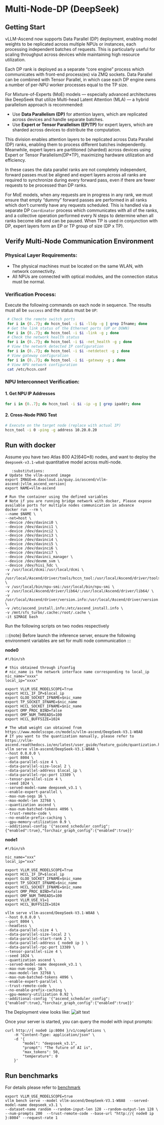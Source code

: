 # Multi-Node-DP (DeepSeek)

## Getting Start
vLLM-Ascend now supports Data Parallel (DP) deployment, enabling model weights to be replicated across multiple NPUs or instances, each processing independent batches of requests. This is particularly useful for scaling throughput across devices while maintaining high resource utilization.

Each DP rank is deployed as a separate “core engine” process which communicates with front-end process(es) via ZMQ sockets. Data Parallel can be combined with Tensor Parallel, in which case each DP engine owns a number of per-NPU worker processes equal to the TP size.

For Mixture-of-Experts (MoE) models — especially advanced architectures like DeepSeek that utilize Multi-head Latent Attention (MLA) — a hybrid parallelism approach is recommended:

- Use **Data Parallelism (DP)** for attention layers, which are replicated across devices and handle separate batches.
- Use **Expert or Tensor Parallelism (EP/TP)** for expert layers, which are sharded across devices to distribute the computation.

This division enables attention layers to be replicated across Data Parallel (DP) ranks, enabling them to process different batches independently. Meanwhile, expert layers are partitioned (sharded) across devices using Expert or Tensor Parallelism(DP*TP), maximizing hardware utilization and efficiency.

In these cases the data parallel ranks are not completely independent, forward passes must be aligned and expert layers across all ranks are required to synchronize during every forward pass, even if there are fewer requests to be processed than DP ranks.

For MoE models, when any requests are in progress in any rank, we must ensure that empty “dummy” forward passes are performed in all ranks which don’t currently have any requests scheduled. This is handled via a separate DP `Coordinator` process which communicates with all of the ranks, and a collective operation performed every N steps to determine when all ranks become idle and can be paused. When TP is used in conjunction with DP, expert layers form an EP or TP group of size (DP x TP).

## Verify Multi-Node Communication Environment

### Physical Layer Requirements:

- The physical machines must be located on the same WLAN, with network connectivity.
- All NPUs are connected with optical modules, and the connection status must be normal.

### Verification Process:

Execute the following commands on each node in sequence. The results must all be `success` and the status must be `UP`:

```bash
 # Check the remote switch ports
 for i in {0..7}; do hccn_tool -i $i -lldp -g | grep Ifname; done 
 # Get the link status of the Ethernet ports (UP or DOWN)
 for i in {0..7}; do hccn_tool -i $i -link -g ; done
 # Check the network health status
 for i in {0..7}; do hccn_tool -i $i -net_health -g ; done
 # View the network detected IP configuration
 for i in {0..7}; do hccn_tool -i $i -netdetect -g ; done
 # View gateway configuration
 for i in {0..7}; do hccn_tool -i $i -gateway -g ; done
 # View NPU network configuration
 cat /etc/hccn.conf
```

### NPU Interconnect Verification:
#### 1. Get NPU IP Addresses

```bash
for i in {0..7}; do hccn_tool -i $i -ip -g | grep ipaddr; done
```

#### 2. Cross-Node PING Test

```bash
# Execute on the target node (replace with actual IP)
hccn_tool -i 0 -ping -g address 10.20.0.20
```

## Run with docker
Assume you have two Atlas 800 A2(64G*8) nodes, and want to deploy the `deepseek-v3.1-w8a8` quantitative model across multi-node.

```{code-block} bash
   :substitutions:
# Update the vllm-ascend image
export IMAGE=m.daocloud.io/quay.io/ascend/vllm-ascend:|vllm_ascend_version|
export NAME=vllm-ascend

# Run the container using the defined variables
# Note if you are running bridge network with docker, Please expose available ports for multiple nodes communication in advance
docker run --rm \
--name $NAME \
--net=host \
--device /dev/davinci0 \
--device /dev/davinci1 \
--device /dev/davinci2 \
--device /dev/davinci3 \
--device /dev/davinci4 \
--device /dev/davinci5 \
--device /dev/davinci6 \
--device /dev/davinci7 \
--device /dev/davinci_manager \
--device /dev/devmm_svm \
--device /dev/hisi_hdc \
-v /usr/local/dcmi:/usr/local/dcmi \
-v /usr/local/Ascend/driver/tools/hccn_tool:/usr/local/Ascend/driver/tools/hccn_tool \
-v /usr/local/bin/npu-smi:/usr/local/bin/npu-smi \
-v /usr/local/Ascend/driver/lib64/:/usr/local/Ascend/driver/lib64/ \
-v /usr/local/Ascend/driver/version.info:/usr/local/Ascend/driver/version.info \
-v /etc/ascend_install.info:/etc/ascend_install.info \
-v /mnt/sfs_turbo/.cache:/root/.cache \
-it $IMAGE bash
```

Run the following scripts on two nodes respectively

:::{note}
Before launch the inference server, ensure the following environment variables are set for multi node communication
:::

**node0**

```shell
#!/bin/sh

# this obtained through ifconfig
# nic_name is the network interface name corresponding to local_ip
nic_name="xxxx"
local_ip="xxxx"

export VLLM_USE_MODELSCOPE=True
export HCCL_IF_IP=$local_ip
export GLOO_SOCKET_IFNAME=$nic_name
export TP_SOCKET_IFNAME=$nic_name
export HCCL_SOCKET_IFNAME=$nic_name
export OMP_PROC_BIND=false
export OMP_NUM_THREADS=100
export HCCL_BUFFSIZE=1024

# The w8a8 weight can obtained from https://www.modelscope.cn/models/vllm-ascend/DeepSeek-V3.1-W8A8
# If you want to the quantization manually, please refer to https://vllm-ascend.readthedocs.io/en/latest/user_guide/feature_guide/quantization.html
vllm serve vllm-ascend/DeepSeek-V3.1-W8A8 \
--host 0.0.0.0 \
--port 8004 \
--data-parallel-size 4 \
--data-parallel-size-local 2 \
--data-parallel-address $local_ip \
--data-parallel-rpc-port 13389 \
--tensor-parallel-size 4 \
--seed 1024 \
--served-model-name deepseek_v3.1 \
--enable-expert-parallel \
--max-num-seqs 16 \
--max-model-len 32768 \
--quantization ascend \
--max-num-batched-tokens 4096 \
--trust-remote-code \
--no-enable-prefix-caching \
--gpu-memory-utilization 0.9 \
--additional-config '{"ascend_scheduler_config":{"enabled":true},"torchair_graph_config":{"enabled":true}}'
```

**node1**

```shell
#!/bin/sh

nic_name="xxx"
local_ip="xxx"

export VLLM_USE_MODELSCOPE=True
export HCCL_IF_IP=$local_ip
export GLOO_SOCKET_IFNAME=$nic_name
export TP_SOCKET_IFNAME=$nic_name
export HCCL_SOCKET_IFNAME=$nic_name
export OMP_PROC_BIND=false
export OMP_NUM_THREADS=100
export VLLM_USE_V1=1
export HCCL_BUFFSIZE=1024

vllm serve vllm-ascend/DeepSeek-V3.1-W8A8 \
--host 0.0.0.0 \
--port 8004 \
--headless \
--data-parallel-size 4 \
--data-parallel-size-local 2 \
--data-parallel-start-rank 2 \
--data-parallel-address { node0 ip } \
--data-parallel-rpc-port 13389 \
--tensor-parallel-size 4 \
--seed 1024 \
--quantization ascend \
--served-model-name deepseek_v3.1 \
--max-num-seqs 16 \
--max-model-len 32768 \
--max-num-batched-tokens 4096 \
--enable-expert-parallel \
--trust-remote-code \
--no-enable-prefix-caching \
--gpu-memory-utilization 0.92 \
--additional-config '{"ascend_scheduler_config":{"enabled":true},"torchair_graph_config":{"enabled":true}}'
```

The Deployment view looks like:
![alt text](../assets/multi_node_dp_deepseek.png)

Once your server is started, you can query the model with input prompts:

```shell
curl http://{ node0 ip:8004 }/v1/completions \
    -H "Content-Type: application/json" \
    -d '{
        "model": "deepseek_v3.1",
        "prompt": "The future of AI is",
        "max_tokens": 50,
        "temperature": 0
    }'
```

## Run benchmarks
For details please refer to [benchmark](https://github.com/vllm-project/vllm-ascend/tree/main/benchmarks)

```shell
export VLLM_USE_MODELSCOPE=true
vllm bench serve --model vllm-ascend/DeepSeek-V3.1-W8A8  --served-model-name deepseek_v3.1 \
--dataset-name random --random-input-len 128 --random-output-len 128 \
--num-prompts 200  --trust-remote-code --base-url "http://{ node0 ip }:8004" --request-rate 1
```
